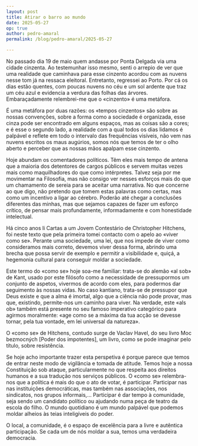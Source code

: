 ```yaml
---
layout: post
title: Atirar o barro ao mundo
date: 2025-05-27
op: true
author: pedro-amaral
permalink: /blog/pedro-amaral/2025-05-27

---
```

No passado dia 19 de maio quem andasse por Ponta Delgada via uma cidade cinzenta. Ao testemunhar isso mesmo, senti o arrepio de ver que uma realidade que caminhava para esse cinzento acordou com as nuvens nesse tom já na ressaca eleitoral. Entretanto, regressei ao Porto. Por cá os dias estão quentes, com poucas nuvens no céu e um sol ardente que traz um céu azul e evidencia a verdura das folhas das árvores. Embaraçadamente relembrei-me que o «cinzento» é uma metáfora.

É uma metáfora por duas razões: os «tempos cinzentos» são sobre as nossas convenções, sobre a forma como a sociedade é organizada, esse cinza pode ser encontrado em alguns espaços, mas as coisas são a cores; e é esse o segundo lado, a realidade com a qual todos os dias lidamos é palpável e reflete em todo o intervalo das frequências visíveis, não vem nas nuvens escritos os maus augúrios, somos nós que temos de ter o olho aberto e perceber que as nossas mãos apalpam esse cinzento.

Hoje abundam os comentadores políticos. Têm eles mais tempo de antena que a maioria dos detentores de cargos públicos e servem muitas vezes mais como maquilhadores do que como intérpretes. Talvez seja por me movimentar na Filosofia, mas não consigo ver nesses esforços mais do que um chamamento de sereia para se aceitar uma narrativa. No que concerne ao que digo, não pretendo que tomem estas palavras como certas, mas como um incentivo a ligar ao cérebro. Poderão até chegar a conclusões diferentes das minhas, mas que sejamos capazes de fazer um esforço crítico, de pensar mais profundamente, informadamente e com honestidade intelectual.

Há cinco anos li Cartas a um Jovem Contestário de Christopher Hitchens, foi neste texto que pela primeira tomei contacto com o apelo ao «viver como se». Perante uma sociedade, uma lei, que nos impede de viver como consideramos mais correto, devemos viver dessa forma, abrindo uma brecha que possa servir de exemplo e permitir a visibilidade e, quiçá, a hegemonia cultural para conseguir moldar a sociedade.

Este termo do «como se» hoje soa-me familiar: trata-se do alemão «al sob» de Kant, usado por este filósofo como a necessidade de pressupormos um conjunto de aspetos, vivermos de acordo com eles, para podermos dar seguimento às nossas vidas. No caso kantiano, trata-se de pressupor que Deus existe e que a alma é imortal, algo que a ciência não pode provar, mas que, existindo, permite-nos um caminho para viver. Na verdade, este «als ob» também está presente no seu famoso imperativo categórico para agirmos moralmente: «age como se a máxima da tua acção se devesse tornar, pela tua vontade, em lei universal da natureza».

O «como se» de Hitchens, contudo surge de Vaclav Havel, do seu livro Moc bezmocných [Poder dos impotentes], um livro, como se pode imaginar pelo título, sobre resistência.

Se hoje acho importante trazer esta perspetiva é porque parece que temos de entrar neste modo de vigilância e tomada de atitude. Temos hoje a nossa Constituição sob ataque, particularmente no que respeita aos direitos humanos e a sua tradução nos serviços públicos. O «como se» relembra-nos que a política é mais do que o ato de votar, é participar. Participar nas nas instituições democráticas, mas também nas associações, nos sindicatos, nos grupos informais,… Participar é dar tempo à comunidade, seja sendo um candidato político ou ajudando numa peça de teatro da escola do filho. O mundo quotidiano é um mundo palpável que podemos moldar alheios às teias inteligíveis do poder.

O local, a comunidade, é o espaço de excelência para a livre e autêntica participação. Se cada um de nós moldar a sua, temos uma verdadeira democracia.
